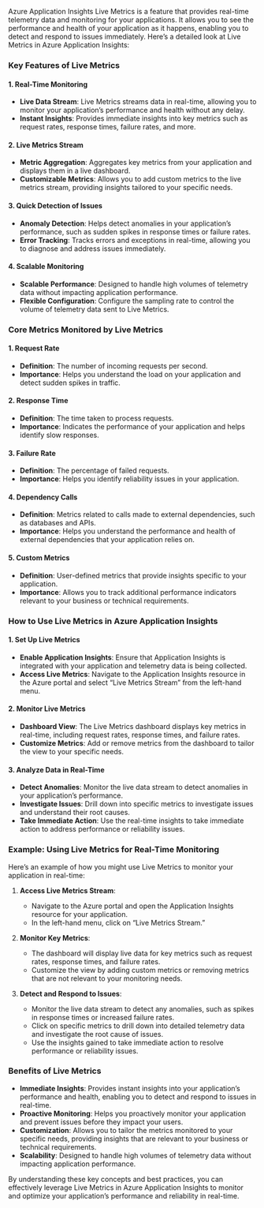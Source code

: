 Azure Application Insights Live Metrics is a feature that provides real-time telemetry data and monitoring for your applications. It allows you to see the performance and health of your application as it happens, enabling you to detect and respond to issues immediately. Here’s a detailed look at Live Metrics in Azure Application Insights:

### Key Features of Live Metrics

#### 1. **Real-Time Monitoring**

- **Live Data Stream**: Live Metrics streams data in real-time, allowing you to monitor your application’s performance and health without any delay.
- **Instant Insights**: Provides immediate insights into key metrics such as request rates, response times, failure rates, and more.

#### 2. **Live Metrics Stream**

- **Metric Aggregation**: Aggregates key metrics from your application and displays them in a live dashboard.
- **Customizable Metrics**: Allows you to add custom metrics to the live metrics stream, providing insights tailored to your specific needs.

#### 3. **Quick Detection of Issues**

- **Anomaly Detection**: Helps detect anomalies in your application’s performance, such as sudden spikes in response times or failure rates.
- **Error Tracking**: Tracks errors and exceptions in real-time, allowing you to diagnose and address issues immediately.

#### 4. **Scalable Monitoring**

- **Scalable Performance**: Designed to handle high volumes of telemetry data without impacting application performance.
- **Flexible Configuration**: Configure the sampling rate to control the volume of telemetry data sent to Live Metrics.

### Core Metrics Monitored by Live Metrics

#### 1. **Request Rate**

- **Definition**: The number of incoming requests per second.
- **Importance**: Helps you understand the load on your application and detect sudden spikes in traffic.

#### 2. **Response Time**

- **Definition**: The time taken to process requests.
- **Importance**: Indicates the performance of your application and helps identify slow responses.

#### 3. **Failure Rate**

- **Definition**: The percentage of failed requests.
- **Importance**: Helps you identify reliability issues in your application.

#### 4. **Dependency Calls**

- **Definition**: Metrics related to calls made to external dependencies, such as databases and APIs.
- **Importance**: Helps you understand the performance and health of external dependencies that your application relies on.

#### 5. **Custom Metrics**

- **Definition**: User-defined metrics that provide insights specific to your application.
- **Importance**: Allows you to track additional performance indicators relevant to your business or technical requirements.

### How to Use Live Metrics in Azure Application Insights

#### 1. **Set Up Live Metrics**

- **Enable Application Insights**: Ensure that Application Insights is integrated with your application and telemetry data is being collected.
- **Access Live Metrics**: Navigate to the Application Insights resource in the Azure portal and select “Live Metrics Stream” from the left-hand menu.

#### 2. **Monitor Live Metrics**

- **Dashboard View**: The Live Metrics dashboard displays key metrics in real-time, including request rates, response times, and failure rates.
- **Customize Metrics**: Add or remove metrics from the dashboard to tailor the view to your specific needs.

#### 3. **Analyze Data in Real-Time**

- **Detect Anomalies**: Monitor the live data stream to detect anomalies in your application’s performance.
- **Investigate Issues**: Drill down into specific metrics to investigate issues and understand their root causes.
- **Take Immediate Action**: Use the real-time insights to take immediate action to address performance or reliability issues.

### Example: Using Live Metrics for Real-Time Monitoring

Here’s an example of how you might use Live Metrics to monitor your application in real-time:

1. **Access Live Metrics Stream**:

   - Navigate to the Azure portal and open the Application Insights resource for your application.
   - In the left-hand menu, click on “Live Metrics Stream.”

2. **Monitor Key Metrics**:

   - The dashboard will display live data for key metrics such as request rates, response times, and failure rates.
   - Customize the view by adding custom metrics or removing metrics that are not relevant to your monitoring needs.

3. **Detect and Respond to Issues**:
   - Monitor the live data stream to detect any anomalies, such as spikes in response times or increased failure rates.
   - Click on specific metrics to drill down into detailed telemetry data and investigate the root cause of issues.
   - Use the insights gained to take immediate action to resolve performance or reliability issues.

### Benefits of Live Metrics

- **Immediate Insights**: Provides instant insights into your application’s performance and health, enabling you to detect and respond to issues in real-time.
- **Proactive Monitoring**: Helps you proactively monitor your application and prevent issues before they impact your users.
- **Customization**: Allows you to tailor the metrics monitored to your specific needs, providing insights that are relevant to your business or technical requirements.
- **Scalability**: Designed to handle high volumes of telemetry data without impacting application performance.

By understanding these key concepts and best practices, you can effectively leverage Live Metrics in Azure Application Insights to monitor and optimize your application’s performance and reliability in real-time.
